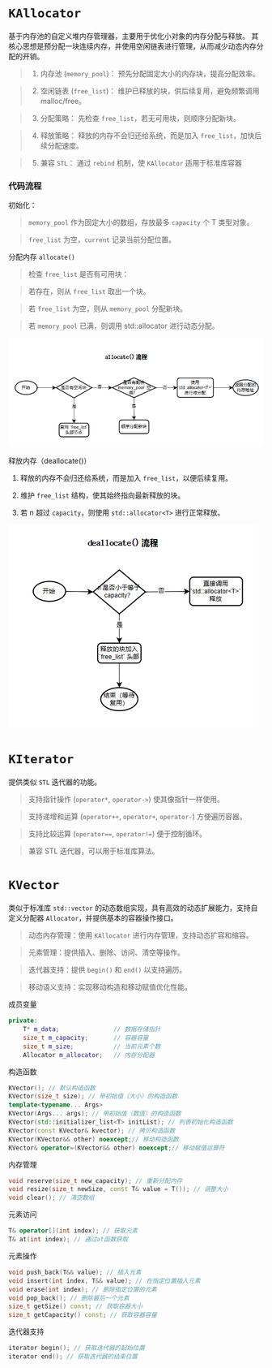 # `KAllocator`

基于内存池的自定义堆内存管理器，主要用于优化小对象的内存分配与释放。
其核心思想是预分配一块连续内存，并使用空闲链表进行管理，从而减少动态内存分配的开销。

> 1. 内存池 (`memory_pool`)： 预先分配固定大小的内存块，提高分配效率。

> 2. 空闲链表 (`free_list`)： 维护已释放的块，供后续复用，避免频繁调用 malloc/free。

> 3. 分配策略： 先检查 `free_list`，若无可用块，则顺序分配新块。

> 4. 释放策略： 释放的内存不会归还给系统，而是加入 `free_list`，加快后续分配速度。

> 5. 兼容 `STL`： 通过 `rebind` 机制，使 `KAllocator` 适用于标准库容器

### 代码流程

初始化：

> `memory_pool` 作为固定大小的数组，存放最多 `capacity` 个 T 类型对象。

> `free_list` 为空，`current` 记录当前分配位置。

分配内存 `allocate()`

> 检查 `free_list` 是否有可用块：

> 若存在，则从 `free_list` 取出一个块。

> 若 `free_list` 为空，则从 `memory_pool` 分配新块。

> 若 `memory_pool` 已满，则调用 std::allocator<T> 进行动态分配。

![](https://github.com/Thirty-Li/typoraImg/blob/main/blogImage/eac61daa49b40192fbe8a66b4439bfae.png?raw=true)

释放内存（deallocate()）

1. 释放的内存不会归还给系统，而是加入 `free_list`，以便后续复用。

2. 维护 `free_list` 结构，使其始终指向最新释放的块。

3. 若 n 超过 `capacity`，则使用 `std::allocator<T>` 进行正常释放。

![](https://github.com/Thirty-Li/typoraImg/blob/main/blogImage/3ad0ab1905486e3c3c6b1a7b8a950cf5.png?raw=true)

# `KIterator`

提供类似 `STL` 迭代器的功能。

> 支持指针操作 (`operator*`, `operator->`) 使其像指针一样使用。

> 支持递增和运算 (`operator++`, `operator+`, `operator-`) 方便遍历容器。

> 支持比较运算 (`operator==`, `operator!=`) 便于控制循环。

> 兼容 STL 迭代器，可以用于标准库算法。

# `KVector `

类似于标准库 `std::vector` 的动态数组实现，具有高效的动态扩展能力，支持自定义分配器 `Allocator`，并提供基本的容器操作接口。

> 动态内存管理：使用 `KAllocator` 进行内存管理，支持动态扩容和缩容。

> 元素管理：提供插入、删除、访问、清空等操作。

> 迭代器支持：提供 `begin()` 和 `end()` 以支持遍历。

> 移动语义支持：实现移动构造和移动赋值优化性能。

成员变量

``` c++
private:
    T* m_data;               // 数据存储指针
    size_t m_capacity;       // 容器容量
    size_t m_size;           // 当前元素个数
    Allocator m_allocator;   // 内存分配器
```

构造函数

``` c++
KVector(); // 默认构造函数
KVector(size_t size); // 带初始值（大小）的构造函数
template<typename... Args>
KVector(Args... args); // 带初始值（数值）的构造函数
KVector(std::initializer_list<T> initList); // 列表初始化构造函数
KVector(const KVector& kvector); // 拷贝构造函数
KVector(KVector&& other) noexcept;// 移动构造函数
KVector& operator=(KVector&& other) noexcept;// 移动赋值运算符
```

内存管理

``` c++
void reserve(size_t new_capacity); // 重新分配内存
void resize(size_t newSize, const T& value = T()); // 调整大小
void clear(); // 清空数组
```

元素访问

``` c++
T& operator[](int index); // 获取元素
T& at(int index); // 通过at函数获取
```

元素操作

``` c++
void push_back(T&& value); // 插入元素
void insert(int index, T&& value); // 在指定位置插入元素
void erase(int index); // 删除指定位置的元素
void pop_back(); // 删除最后一个元素
size_t getSize() const; // 获取容器大小
size_t getCapacity() const; // 获取容器容量
```

迭代器支持

``` c++
iterator begin(); // 获取迭代器的起始位置
iterator end(); // 获取迭代器的结束位置
```


